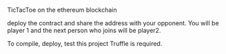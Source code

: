 TicTacToe on the ethereum blockchain

deploy the contract and share the address with your opponent.
You will be player 1 and the next person who joins will be player2.

To compile, deploy, test this project Truffle is required.
